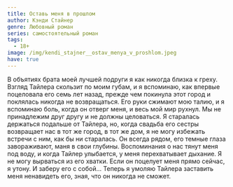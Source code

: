 ```yaml
---
title: Оставь меня в прошлом
author: Кэнди Стайнер
genre: Любовный роман
series: самостоятельный роман
tags:
  - 18+
image: /img/kendi_stajner__ostav_menya_v_proshlom.jpeg
have: true
---
```

В объятиях брата моей лучшей подруги я как никогда близка к греху. Взгляд Тайлера скользит по моим губам, и я вспоминаю, как впервые поцеловала его семь лет назад, прежде чем покинула этот город и поклялась никогда не возвращаться. Его руки сжимают мою талию, и я вспоминаю боль, когда он отверг меня, и весь мой мир рухнул. Мы не принадлежим друг другу и не должны целоваться. Я старалась держаться подальше от Тайлера, но, когда свадьба его сестры возвращает нас в тот же город, в тот же дом, я не могу избежать встречи с ним, как бы ни старалась. Он всегда рядом, его темные глаза завораживают, маня в свои глубины. Воспоминания о нас тянут меня под воду, и когда Тайлер улыбается, у меня перехватывает дыхание. Я не могу вырваться из его хватки. Если он поцелует меня прямо сейчас, я утону. И заберу его с собой… Теперь я умоляю Тайлера заставить меня ненавидеть его, зная, что он никогда не сможет.